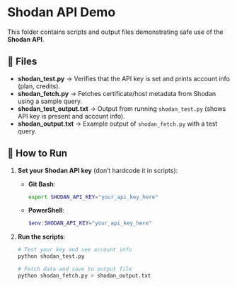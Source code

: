 # Shodan API Demo

This folder contains scripts and output files demonstrating safe use of the **Shodan API**.

## 📂 Files
- **shodan_test.py** → Verifies that the API key is set and prints account info (plan, credits).
- **shodan_fetch.py** → Fetches certificate/host metadata from Shodan using a sample query.
- **shodan_test_output.txt** → Output from running `shodan_test.py` (shows API key is present and account info).
- **shodan_output.txt** → Example output of `shodan_fetch.py` with a test query.

## 🚀 How to Run
1. **Set your Shodan API key** (don’t hardcode it in scripts):
   - **Git Bash**:
     ```bash
     export SHODAN_API_KEY="your_api_key_here"
     ```
   - **PowerShell**:
     ```powershell
     $env:SHODAN_API_KEY="your_api_key_here"
     ```

2. **Run the scripts**:
   ```bash
   # Test your key and see account info
   python shodan_test.py

   # Fetch data and save to output file
   python shodan_fetch.py > shodan_output.txt

